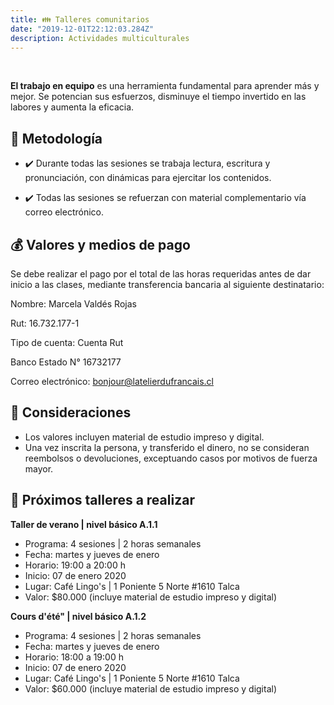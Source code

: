 ```yaml
---
title: 👪 Talleres comunitarios
date: "2019-12-01T22:12:03.284Z"
description: Actividades multiculturales
---
```


<br />

**El trabajo en equipo** es una herramienta fundamental para aprender más y mejor.
Se potencian sus esfuerzos, disminuye el tiempo invertido en las labores y aumenta la eficacia.

## 📝 Metodología

- ✔️ Durante todas las sesiones se trabaja lectura, escritura y pronunciación, con dinámicas para ejercitar los contenidos.

- ✔️ Todas las sesiones se refuerzan con material complementario vía correo electrónico.

## 💰 Valores y medios de pago

Se debe realizar el pago por el total de las horas requeridas antes de dar inicio a las clases, mediante transferencia bancaria al siguiente destinatario:

Nombre: Marcela Valdés Rojas

Rut: 16.732.177-1

Tipo de cuenta: Cuenta Rut

Banco Estado N° 16732177

Correo electrónico: bonjour@latelierdufrancais.cl

## 📌 Consideraciones

- Los valores incluyen material de estudio impreso y digital.
- Una vez inscrita la persona, y transferido el dinero, no se consideran reembolsos o devoluciones, exceptuando casos por motivos de fuerza mayor.

## 📆 Próximos talleres a realizar

**Taller de verano | nivel básico A.1.1**
- Programa: 4 sesiones | 2 horas semanales
- Fecha: martes y jueves de enero
- Horario: 19:00 a 20:00 h
- Inicio: 07 de enero 2020
- Lugar: Café Lingo's | 1 Poniente 5 Norte #1610 Talca
- Valor: $80.000 (incluye material de estudio impreso y digital)

**Cours d'été" | nivel básico A.1.2**
- Programa: 4 sesiones | 2 horas semanales
- Fecha: martes y jueves de enero
- Horario: 18:00 a 19:00 h
- Inicio: 07 de enero 2020
- Lugar: Café Lingo's | 1 Poniente 5 Norte #1610 Talca
- Valor: $60.000 (incluye material de estudio impreso y digital)
